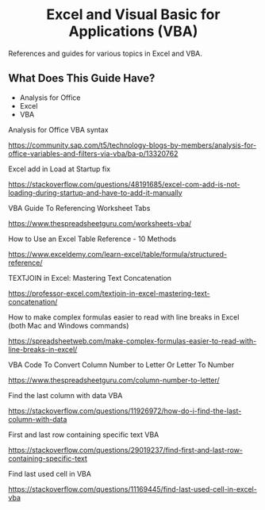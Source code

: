 <h1 align="center">Excel and Visual Basic for Applications (VBA)</h1>

References and guides for various topics in Excel and VBA.

## What Does This Guide Have?

- Analysis for Office
- Excel
- VBA

Analysis for Office VBA syntax

https://community.sap.com/t5/technology-blogs-by-members/analysis-for-office-variables-and-filters-via-vba/ba-p/13320762

Excel add in Load at Startup fix

https://stackoverflow.com/questions/48191685/excel-com-add-is-not-loading-during-startup-and-have-to-add-it-manually

VBA Guide To Referencing Worksheet Tabs

https://www.thespreadsheetguru.com/worksheets-vba/

How to Use an Excel Table Reference - 10 Methods

https://www.exceldemy.com/learn-excel/table/formula/structured-reference/

TEXTJOIN in Excel: Mastering Text Concatenation

https://professor-excel.com/textjoin-in-excel-mastering-text-concatenation/

How to make complex formulas easier to read with line breaks in Excel (both Mac and Windows commands)

https://spreadsheetweb.com/make-complex-formulas-easier-to-read-with-line-breaks-in-excel/

VBA Code To Convert Column Number to Letter Or Letter To Number

https://www.thespreadsheetguru.com/column-number-to-letter/

Find the last column with data VBA

https://stackoverflow.com/questions/11926972/how-do-i-find-the-last-column-with-data

First and last row containing specific text VBA

https://stackoverflow.com/questions/29019237/find-first-and-last-row-containing-specific-text

Find last used cell in VBA

https://stackoverflow.com/questions/11169445/find-last-used-cell-in-excel-vba
